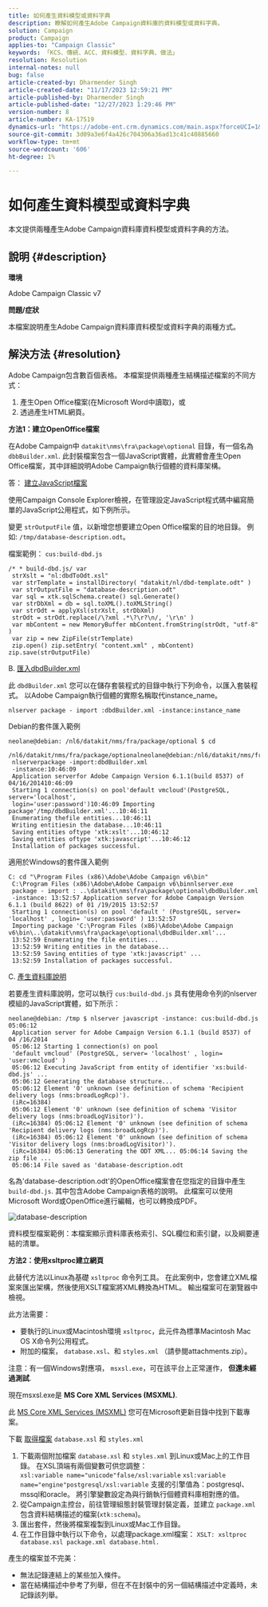 ```yaml
---
title: 如何產生資料模型或資料字典
description: 瞭解如何產生Adobe Campaign資料庫的資料模型或資料字典。
solution: Campaign
product: Campaign
applies-to: "Campaign Classic"
keywords: 「KCS、傳統、ACC、資料模型、資料字典、做法」
resolution: Resolution
internal-notes: null
bug: false
article-created-by: Dharmender Singh
article-created-date: "11/17/2023 12:59:21 PM"
article-published-by: Dharmender Singh
article-published-date: "12/27/2023 1:29:46 PM"
version-number: 8
article-number: KA-17519
dynamics-url: "https://adobe-ent.crm.dynamics.com/main.aspx?forceUCI=1&pagetype=entityrecord&etn=knowledgearticle&id=9e036b1c-4985-ee11-8179-6045bd0063aa"
source-git-commit: 3d09a3e6f4a426c704306a36ad13c41c40885660
workflow-type: tm+mt
source-wordcount: '606'
ht-degree: 1%

---
```


# 如何產生資料模型或資料字典


本文提供兩種產生Adobe Campaign資料庫資料模型或資料字典的方法。

## 說明 {#description}


<b>環境</b>

Adobe Campaign Classic v7

<b>問題/症狀</b>

本檔案說明產生Adobe Campaign資料庫資料模型或資料字典的兩種方式。


## 解決方法 {#resolution}


Adobe Campaign包含數百個表格。 本檔案提供兩種產生結構描述檔案的不同方式：

1. 產生Open Office檔案(在Microsoft Word中讀取)，或
2. 透過產生HTML網頁。


<b>方法1：建立OpenOffice檔案</b>

在Adobe Campaign中 `datakit\nms\fra\package\optional` 目錄，有一個名為 `dbbBuilder.xml`. 此封裝檔案包含一個JavaScript實體，此實體會產生Open Office檔案，其中詳細說明Adobe Campaign執行個體的資料庫架構。

答： <u>建立JavaScript檔案</u>

使用Campaign Console Explorer檢視，在管理設定JavaScript程式碼中編寫簡單的JavaScript公用程式，如下例所示。

變更 `strOutputFile` 值，以新增您想要建立Open Office檔案的目的地目錄。 例如: `/tmp/database-description.odt`。

檔案範例： `cus:build-dbd.js`


```
/* * build-dbd.js/ var
 strXslt = "nl:dbdToOdt.xsl"
 var strTemplate = installDirectory( "datakit/nl/dbd-template.odt" )
 var strOutputFile = "database-description.odt"
 var sql = xtk.sqlSchema.create() sql.Generate()
 var strDbXml = db = sql.toXML().toXMLString()
 var strOdt = applyXsl(strXslt, strDbXml)
 strOdt = strOdt.replace(/\?xml .*\?\r?\n/, '\r\n' )
 var mbContent = new MemoryBuffer mbContent.fromString(strOdt, "utf-8" )
 var zip = new ZipFile(strTemplate)
 zip.open() zip.setEntry( "content.xml" , mbContent) zip.save(strOutputFile)
```


B. <u>匯入dbdBuilder.xml</u>

此 `dbdBuilder.xml` 您可以在儲存套裝程式的目錄中執行下列命令，以匯入套裝程式。 以Adobe Campaign執行個體的實際名稱取代instance_name。

`nlserver package - import :dbdBuilder.xml -instance:instance_name`

Debian的套件匯入範例


```
neolane@debian: /nl6/datakit/nms/fra/package/optional $ cd
 /nl6/datakit/nms/fra/package/optionalneolane@debian:/nl6/datakit/nms/fra/package/optional$
 nlserverpackage -import:dbdBuilder.xml
 -instance:10:46:09
 Application serverfor Adobe Campaign Version 6.1.1(build 8537) of 04/16/201410:46:09
 Starting 1 connection(s) on pool'default vmcloud'(PostgreSQL, server='localhost',
 login='user:password')10:46:09 Importing package'/tmp/dbdBuilder.xml'...10:46:11
 Enumerating thefile entities...10:46:11
 Writing entitiesin the database...10:46:11
 Saving entities oftype 'xtk:xslt'...10:46:12
 Saving entities oftype 'xtk:javascript'...10:46:12
 Installation of packages successful.
```


適用於Windows的套件匯入範例


```
C: cd "\Program Files (x86)\Adobe\Adobe Campaign v6\bin"
 C:\Program Files (x86)\Adobe\Adobe Campaign v6\binnlserver.exe
 package - import : ..\datakit\nms\fra\package\optional\dbdBuilder.xml
 -instance: 13:52:57 Application server for Adobe Campaign Version 6.1.1 (build 8622) of 01 /19/2015 13:52:57
 Starting 1 connection(s) on pool 'default ' (PostgreSQL, server= 'localhost' , login= 'user:password' ) 13:52:57
 Importing package 'C:\Program Files (x86)\Adobe\Adobe Campaign v6\bin\..\datakit\nms\fra\package\optional\dbdBuilder.xml'...
 13:52:59 Enumerating the file entities...
 13:52:59 Writing entities in the database...
 13:52:59 Saving entities of type 'xtk:javascript' ...
 13:52:59 Installation of packages successful.
```


C. <u>產生資料庫說明</u>

若要產生資料庫說明，您可以執行 `cus:build-dbd.js` 具有使用命令列的nlserver模組的JavaScript實體，如下所示：


```
neolane@debian: /tmp $ nlserver javascript -instance: cus:build-dbd.js 05:06:12
 Application server for Adobe Campaign Version 6.1.1 (build 8537) of 04 /16/2014
 05:06:12 Starting 1 connection(s) on pool
 'default vmcloud' (PostgreSQL, server= 'localhost' , login= 'user:vmcloud' )
 05:06:12 Executing JavaScript from entity of identifier 'xs:build-dbd.js' ...
 05:06:12 Generating the database structure...
 05:06:12 Element '0' unknown (see definition of schema 'Recipient delivery logs (nms:broadLogRcp)').
 (iRc=16384)
 05:06:12 Element '0' unknown (see definition of schema 'Visitor delivery logs (nms:broadLogVisitor)').
 (iRc=16384) 05:06:12 Element '0' unknown (see definition of schema 'Recipient delivery logs (nms:broadLogRcp)').
 (iRc=16384) 05:06:12 Element '0' unknown (see definition of schema 'Visitor delivery logs (nms:broadLogVisitor)').
 (iRc=16384) 05:06:13 Generating the ODT XML... 05:06:14 Saving the zip file ...
 05:06:14 File saved as 'database-description.odt
```


名為&#39;database-description.odt&#39;的OpenOffice檔案會在您指定的目錄中產生 `build-dbd.js`. 其中包含Adobe Campaign表格的說明。 此檔案可以使用Microsoft Word或OpenOffice進行編輯，也可以轉換成PDF。

![database-description](https://helpx.adobe.com/content/dam/help/en/campaign/kb/generate-data-model/jcr%3acontent/main-pars/image/database-description.gif "database-description")

資料模型檔案範例：本檔案顯示資料庫表格索引、SQL欄位和索引鍵，以及綱要連結的清單。

<b>方法2：使用xsltproc建立網頁</b>

此替代方法以Linux為基礎 `xsltproc` 命令列工具。 在此案例中，您會建立XML檔案來匯出架構，然後使用XSLT檔案將XML轉換為HTML。 輸出檔案可在瀏覽器中檢視。

此方法需要：

- 要執行的Linux或Macintosh環境 `xsltproc`，此元件為標準Macintosh Mac OS X命令列公用程式。
- 附加的檔案， `database.xsl`、和 `styles.xml` （請參閱attachments.zip）。


注意：有一個Windows對應項， `msxsl.exe`，可在該平台上正常運作， <b>但還未經過測試</b>.

現在msxsl.exe是 <b>MS Core XML Services (MSXML)</b>.

此 [MS Core XML Services (MSXML)](https://www.catalog.update.microsoft.com/Search.aspx?q=Microsoft%20Core%20XML%20Services%20%28MSXML%29%204.0) 您可在Microsoft更新目錄中找到下載專案。

下載
[取得檔案](https://helpx.adobe.com/content/dam/help/en/campaign/kb/generate-data-model/jcr:content/main-pars/download_123504941/attachments.zip "attachments.zip")
`database.xsl` 和 `styles.xml`

1. 下載兩個附加檔案 `database.xsl` 和 `styles.xml` 到Linux或Mac上的工作目錄。 在XSL頂端有兩個變數可供您調整：<br>    `xsl:variable name="unicode"false/xsl:variable`
   `xsl:variable name="engine"postgresql/xsl:variable`
支援的引擎值為：postgresql、mssql和oracle。 將引擎變數設定為與行銷執行個體資料庫相對應的值。
2. 從Campaign主控台，前往管理組態封裝管理封裝定義，並建立 `package.xml` 包含資料結構描述的檔案(`xtk:schema`)。
3. 匯出套件，然後將檔案複製到Linux或Mac工作目錄。
4. 在工作目錄中執行以下命令，以處理package.xml檔案： `XSLT: xsltproc database.xsl package.xml database.html.`


產生的檔案並不完美：

- 無法記錄連結上的某些加入條件。
- 當在結構描述中參考了列舉，但在不在封裝中的另一個結構描述中定義時，未記錄該列舉。

